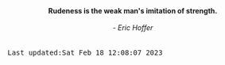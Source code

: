 
<div align="center"><b><span>Rudeness is the weak man's imitation of strength.</span></b><br><br><i> - Eric Hoffer</i></div>
<br><br><kbd>Last updated:Sat Feb 18 12:08:07 2023</kbd>